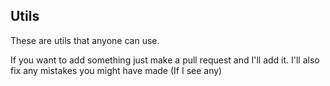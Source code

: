 ## Utils
These are utils that anyone can use.

If you want to add something just make a pull request and I'll add it. 
I'll also fix any mistakes you might have made (If I see any)